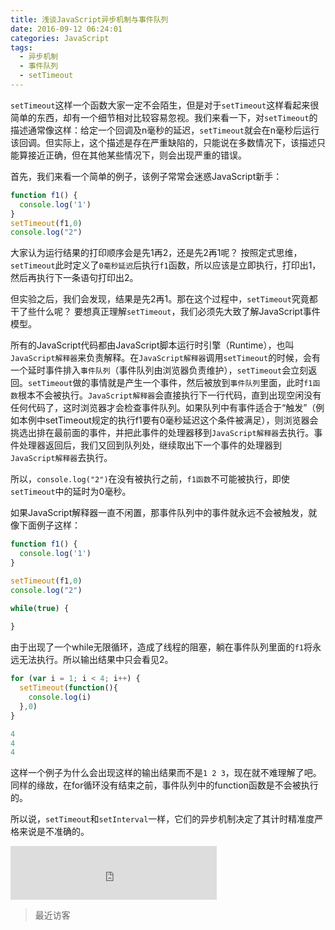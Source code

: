 ```yaml
---
title: 浅谈JavaScript异步机制与事件队列
date: 2016-09-12 06:24:01
categories: JavaScript
tags: 
  - 异步机制
  - 事件队列
  - setTimeout
---
```

`setTimeout`这样一个函数大家一定不会陌生，但是对于`setTimeout`这样看起来很简单的东西，却有一个细节相对比较容易忽视。我们来看一下，对`setTimeout`的描述通常像这样：给定一个回调及n毫秒的延迟，`setTimeout`就会在n毫秒后运行该回调。但实际上，这个描述是存在严重缺陷的，只能说在多数情况下，该描述只能算接近正确，但在其他某些情况下，则会出现严重的错误。
<!--more-->
首先，我们来看一个简单的例子，该例子常常会迷惑JavaScript新手：

```javascript
function f1() {
  console.log('1')
}
setTimeout(f1,0)
console.log("2")
```

大家认为运行结果的打印顺序会是先1再2，还是先2再1呢？
按照定式思维，`setTimeout`此时定义了`0毫秒延迟`后执行`f1`函数，所以应该是立即执行，打印出1，然后再执行下一条语句打印出2。

但实验之后，我们会发现，结果是先2再1。那在这个过程中，`setTimeout`究竟都干了些什么呢？
要想真正理解`setTimeout`，我们必须先大致了解JavaScript事件模型。

所有的JavaScript代码都由JavaScript脚本运行时引擎（Runtime），也叫`JavaScript解释器`来负责解释。在`JavaScript解释器`调用`setTimeout`的时候，会有一个延时事件排入`事件队列`（事件队列由浏览器负责维护），`setTimeout`会立刻返回。`setTimeout`做的事情就是产生一个事件，然后被放到`事件队列`里面，此时`f1函数`根本不会被执行。`JavaScript解释器`会直接执行下一行代码，直到出现空闲没有任何代码了，这时浏览器才会检查事件队列。如果队列中有事件适合于“触发”（例如本例中setTimeout规定的执行f1要有0毫秒延迟这个条件被满足），则浏览器会挑选出排在最前面的事件，并把此事件的处理器移到`JavaScript解释器`去执行。事件处理器返回后，我们又回到队列处，继续取出下一个事件的处理器到`JavaScript解释器`去执行。

所以，`console.log("2")`在没有被执行之前，`f1函数`不可能被执行，即使`setTimeout`中的延时为0毫秒。

如果JavaScript解释器一直不闲置，那事件队列中的事件就永远不会被触发，就像下面例子这样：
```javascript
function f1() {
  console.log('1')
}

setTimeout(f1,0)
console.log("2")

while(true) {
  
}
```

由于出现了一个while无限循环，造成了线程的阻塞，躺在事件队列里面的`f1`将永远无法执行。所以输出结果中只会看见2。

```javascript
for (var i = 1; i < 4; i++) {
  setTimeout(function(){
    console.log(i)
  },0)
}

4
4
4
```

这样一个例子为什么会出现这样的输出结果而不是`1 2 3`，现在就不难理解了吧。同样的缘故，在for循环没有结束之前，事件队列中的function函数是不会被执行的。

所以说，`setTimeout`和`setInterval`一样，它们的异步机制决定了其计时精准度严格来说是不准确的。
<iframe frameborder="no" border="0" marginwidth="0" marginheight="0" width=330 height=86 src="http://music.163.com/outchain/player?type=2&id=28387594&auto=1&height=66"></iframe>

>最近访客

<div class="ds-recent-visitors" data-num-items="28" data-avatar-size="42" id="ds-recent-visitors"></div>
<br>